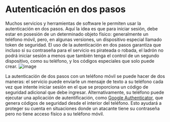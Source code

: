 [Title]: # (Autenticación en dos pasos)
[Order]: # (2)

# Autenticación en dos pasos 
Muchos servicios y herramientas de software le permiten usar la autenticación en dos pasos. Aquí la idea es que para iniciar sesión, debe estar en posesión de un determinado objeto físico: generalmente un teléfono móvil, pero, en algunas versiones, un dispositivo especial llamado token de seguridad. El uso de la autenticación en dos pasos garantiza que incluso si su contraseña para el servicio es pirateada o robada, el ladrón no podrá iniciar sesión a menos que también tenga el control de un segundo dispositivo, como su teléfono, y los códigos especiales que solo puede crear. 
![image](password_adv2.png) 

La autenticación de dos pasos con un teléfono móvil se puede hacer de dos maneras: el servicio puede enviarle un mensaje de texto a su teléfono cada vez que intente iniciar sesión en el que se proporciona un código de seguridad adicional que debe ingresar. Alternativamente, su teléfono puede ejecutar una aplicación de autentificación, como 
[Google Authenticator](https://play.google.com/store/apps/details?id=com.google.android.apps.authenticator2), 
que genera códigos de seguridad desde el interior del teléfono. Esto ayudará a proteger su cuenta en situaciones donde un atacante tiene su contraseña pero no tiene acceso físico a su teléfono móvil.